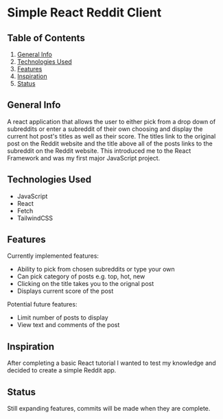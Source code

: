 # Simple React Reddit Client
## Table of Contents
1. [General Info](#general-info)
2. [Technologies Used](#technologies-used)
3. [Features](#features)
4. [Inspiration](#inspiration)
5. [Status](#status)
## General Info
A react application that allows the user to either pick from a drop down of subreddits or enter a subreddit of their own choosing and display the current hot post's titles as well as their score. The titles link to the original post on the Reddit website and the title above all of the posts links to the subreddit on the Reddit website. This introduced me to the React Framework and was my first major JavaScript project.
## Technologies Used
* JavaScript
* React
* Fetch
* TailwindCSS
## Features
Currently implemented features:
* Ability to pick from chosen subreddits or type your own
* Can pick category of posts e.g. top, hot, new
* Clicking on the title takes you to the orignal post
* Displays current score of the post

Potential future features:
* Limit number of posts to display
* View text and comments of the post
## Inspiration
After completing a basic React tutorial I wanted to test my knowledge and decided to create a simple Reddit app.
## Status
Still expanding features, commits will be made when they are complete.
